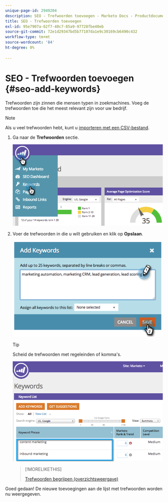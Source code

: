 ```yaml
---
unique-page-id: 2949204
description: SEO - Trefwoorden toevoegen - Marketo Docs - Productdocumentatie
title: SEO - Trefwoorden toevoegen
exl-id: 95e7907a-62f7-40c7-85a9-97728fbe40eb
source-git-commit: 72e1d29347bd5b77107da1e9c30169cb6490c432
workflow-type: tm+mt
source-wordcount: '84'
ht-degree: 0%

---
```


# SEO - Trefwoorden toevoegen {#seo-add-keywords}

Trefwoorden zijn zinnen die mensen typen in zoekmachines. Voeg de trefwoorden toe die het meest relevant zijn voor uw bedrijf.

>[!NOTE]
>
>Als u veel trefwoorden hebt, kunt u [importeren met een CSV-bestand](/help/marketo/product-docs/additional-apps/seo/keywords/seo-importing-keywords-with-a-csv.md).

1. Ga naar de **Trefwoorden** sectie.

   ![](assets/image2014-9-18-11-3a28-3a39.png)

1. Voer de trefwoorden in die u wilt gebruiken en klik op **Opslaan**.

   ![](assets/image2014-9-18-11-3a28-3a51.png)

   >[!TIP]
   >
   >Scheid de trefwoorden met regeleinden of komma&#39;s.

   ![](assets/image2014-9-18-11-3a29-3a12.png)

   >[!MORELIKETHIS]
   >
   >[Trefwoorden begrijpen (overzichtsweergave)](/help/marketo/product-docs/additional-apps/seo/keywords/seo-understanding-keywords.md)

Goed gedaan! De nieuwe toevoegingen aan de lijst met trefwoorden worden nu weergegeven.
